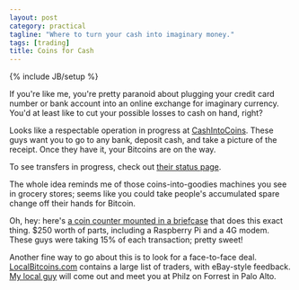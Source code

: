 ```yaml
---
layout: post
category: practical
tagline: "Where to turn your cash into imaginary money."
tags: [trading]
title: Coins for Cash
---
```

{% include JB/setup %}

If you're like me, you're pretty paranoid about plugging your credit card number or bank account into an online exchange for imaginary currency.  You'd at least like to cut your possible losses to cash on hand, right?

Looks like a respectable operation in progress at <a href="https://cashintocoins.com/">CashIntoCoins</a>. These guys want you to go to any bank, deposit cash, and take a picture of the receipt.  Once they have it, your Bitcoins are on the way.

To see transfers in progress, check out <a href="https://cashintocoins.com/pages/status.php">their status page</a>.

The whole idea reminds me of those coins-into-goodies machines you see in grocery stores; seems like you could take people's accumulated spare change off their hands for Bitcoin.

Oh, hey: here's <a href="http://www.psfk.com/2013/08/bitcoin-conversion-suitcase.html">a coin counter mounted in a briefcase</a> that does this exact thing. $250 worth of parts, including a Raspberry Pi and a 4G modem. These guys were taking 15% of each transaction; pretty sweet!

Another fine way to go about this is to look for a face-to-face deal. <a href="https://localbitcoins.com/">LocalBitcoins.com</a> contains a large list of traders, with eBay-style feedback. <a href="https://localbitcoins.com/ad/19659/">My local guy</a> will come out and meet you at Philz on Forrest in Palo Alto. 
